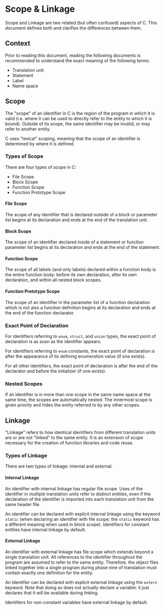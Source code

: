 # Scope & Linkage

Scope and Linkage are two related (but often confused) aspects of C. This document defines both and clarifies the
differences between them.

## Context

Prior to reading this document, reading the following documents is recommended to understand the exact meaning of the
following terms:
* Translation unit
* Statement
* Label
* Name space

## Scope

The "scope" of an identifier in C is the region of the program in which it is valid (i.e. where it can be used to
directly refer to the entity to which it is bound). Outside of its scope, the same identifier may be invalid, or may
refer to another entity.

C uses "lexical" scoping, meaning that the scope of an identifier is determined by where it is defined.

### Types of Scope

There are four types of scope in C:
* File Scope
* Block Scope
* Function Scope
* Function Prototype Scope

#### File Scope

The scope of any identifier that is declared outside of a block or parameter list begins at its declaration and ends at
the end of the translation unit.

#### Block Scope

The scope of an identifier declared inside of a statement or function parameter list begins at its declaration and ends
at the end of the statement.

#### Function Scope

The scope of all labels (and only labels) declared within a function body is the entire function body: before its own
declaration, after its own declaration, and within all nested block scopes.

#### Function Prototype Scope

The scope of an identifier in the parameter list of a function declaration which is not also a function definition
begins at its declaration and ends at the end of the function declarator.

### Exact Point of Declaration

For identifiers referring to `enum`, `struct`, and `union` types, the exact point of declaration is as soon as the
identifier appears.

For identifiers referring to `enum` constants, the exact point of declaration is after the appearance of its defining
enumeration value (if one exists).

For all other identifiers, the exact point of declaration is after the end of the declarator and before the initializer
(if one exists).

### Nested Scopes

If an identifier is in more than one scope in the same name space at the same time, the scopes are automatically nested.
The innermost scope is given priority and hides the entity referred to by any other scopes.

## Linkage

"Linkage" refers to how identical identifiers from different translation units are or are not "linked" to the same
entity. It is an extension of scope necessary for the creation of function libraries and code reuse.

### Types of Linkage

There are two types of linkage: internal and external.

#### Internal Linkage

An identifier with internal linkage has regular file scope. Uses of the identifier in multiple translation units refer
to distinct entities, even if the declaration of the identifier is imported into each translation unit from the same
header file.

An identifier can be declared with explicit internal linkage using the keyword `static` (when declaring an identifier
with file scope; the `static` keyword has a different meaning when used in block scope). Identifiers for constant
entities have internal linkage by default.

#### External Linkage

An identifier with external linkage has file scope which extends beyond a single translation unit. All references to the
identifier throughout the program are assumed to refer to the same entity. Therefore, the object files linked together
into a single program during phase nine of translation must contain exactly one definition for the entity.

An identifier can be declared with explicit external linkage using the `extern` keyword. Note that doing so does not
actually declare a variable: it just declares that it will be available during linking.

Identifiers for non-constant variables have external linkage by default.
